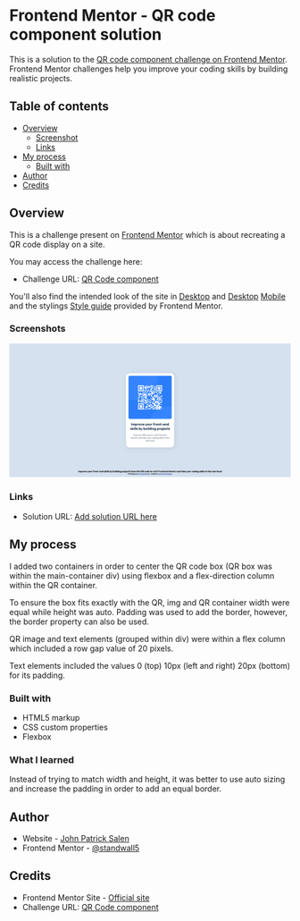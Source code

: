 # Frontend Mentor - QR code component solution

This is a solution to the [QR code component challenge on Frontend Mentor](https://www.frontendmentor.io/challenges/qr-code-component-iux_sIO_H). Frontend Mentor challenges help you improve your coding skills by building realistic projects. 

## Table of contents

- [Overview](#overview)
  - [Screenshot](#screenshot)
  - [Links](#links)
- [My process](#my-process)
  - [Built with](#built-with)
- [Author](#author)
- [Credits](#credits)

## Overview

This is a challenge present on [Frontend Mentor](https://www.frontendmentor.io) which is about recreating a QR code display on a site.

You may access the challenge here:
- Challenge URL: [QR Code component](https://www.frontendmentor.io/challenges/qr-code-component-iux_sIO_H)

You'll also find the intended look of the site in [Desktop](./preview.jpg) and [Desktop](./design/desktop-design.jpg) [Mobile](./design/mobile-design.jpg) and the stylings [Style guide](./style-guide.md) provided by Frontend Mentor.

### Screenshots

![](./final/desktop-final.png) [](./final/mobile-final.png)

### Links

- Solution URL: [Add solution URL here](https://standwall5.github.io/qrcodesite)

## My process

I added two containers in order to center the QR code box (QR box was within the main-container div) using flexbox and a flex-direction column within the QR container. 

To ensure the box fits exactly with the QR, img and QR container width were equal while height was auto. Padding was used to add the border, however, the border property can also be used. 

QR image and text elements (grouped within div) were within a flex column which included a row gap value of 20 pixels.

Text elements included the values 0 (top) 10px (left and right) 20px (bottom) for its padding.

### Built with

- HTML5 markup
- CSS custom properties
- Flexbox

### What I learned

Instead of trying to match width and height, it was better to use auto sizing and increase the padding in order to add an equal border.

## Author

- Website - [John Patrick Salen](https://standwall5.github.io/)
- Frontend Mentor - [@standwall5](https://www.frontendmentor.io/profile/standwall5)

## Credits

- Frontend Mentor Site - [Official site](https://www.frontendmentor.io)
- Challenge URL: [QR Code component](https://www.frontendmentor.io/challenges/qr-code-component-iux_sIO_H)